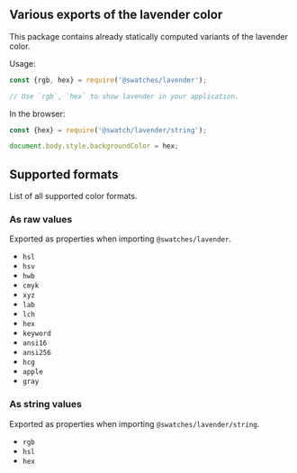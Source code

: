 ## Various exports of the lavender color

This package contains already statically computed variants of the lavender color.

Usage:
```js
const {rgb, hex} = require('@swatches/lavender');

// Use `rgb`, `hex` to show lavender in your application.
```

In the browser:
```js
const {hex} = require('@swatch/lavender/string');

document.body.style.backgroundColor = hex;
```

## Supported formats


List of all supported color formats.

### As raw values

Exported as properties when importing `@swatches/lavender`.

- `hsl`
- `hsv`
- `hwb`
- `cmyk`
- `xyz`
- `lab`
- `lch`
- `hex`
- `keyword`
- `ansi16`
- `ansi256`
- `hcg`
- `apple`
- `gray`

### As string values

Exported as properties when importing `@swatches/lavender/string`.

- `rgb`
- `hsl`
- `hex`

